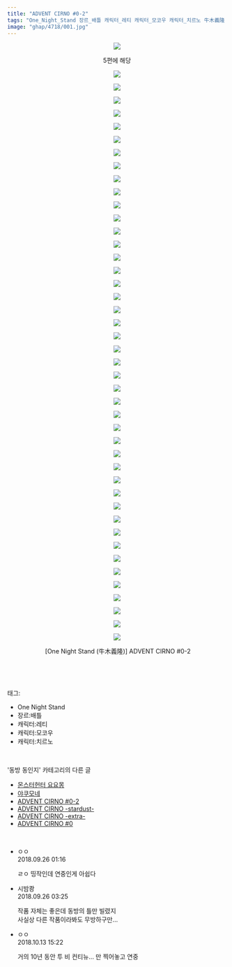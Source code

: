 ```yaml
---
title: "ADVENT CIRNO #0-2"
tags: "One_Night_Stand 장르_배틀 캐릭터_레티 캐릭터_모코우 캐릭터_치르노 牛木義隆 동방_동인지"
image: "ghap/4718/001.jpg"
---
```

<div class="article">
<p style="text-align: center; clear: none; float: none;"><img src="{{ site.nasurl }}/ghap/4718/001.jpg"/></p>
<p style="text-align: center; clear: none; float: none;">5편에 해당</p>
<p style="text-align: center; clear: none; float: none;"><img src="{{ site.nasurl }}/ghap/4718/002.jpg"/></p>
<p style="text-align: center; clear: none; float: none;"><img src="{{ site.nasurl }}/ghap/4718/003.jpg"/></p>
<p style="text-align: center; clear: none; float: none;"><img src="{{ site.nasurl }}/ghap/4718/004.jpg"/></p>
<p style="text-align: center; clear: none; float: none;"><img src="{{ site.nasurl }}/ghap/4718/005.jpg"/></p>
<p style="text-align: center; clear: none; float: none;"><img src="{{ site.nasurl }}/ghap/4718/006.jpg"/></p>
<p style="text-align: center; clear: none; float: none;"><img src="{{ site.nasurl }}/ghap/4718/007.jpg"/></p>
<p style="text-align: center; clear: none; float: none;"><img src="{{ site.nasurl }}/ghap/4718/008.jpg"/></p>
<p style="text-align: center; clear: none; float: none;"><img src="{{ site.nasurl }}/ghap/4718/009.jpg"/></p>
<p style="text-align: center; clear: none; float: none;"><img src="{{ site.nasurl }}/ghap/4718/010.jpg"/></p>
<p style="text-align: center; clear: none; float: none;"><img src="{{ site.nasurl }}/ghap/4718/011.jpg"/></p>
<p style="text-align: center; clear: none; float: none;"><img src="{{ site.nasurl }}/ghap/4718/012.jpg"/></p>
<p style="text-align: center; clear: none; float: none;"><img src="{{ site.nasurl }}/ghap/4718/013.jpg"/></p>
<p style="text-align: center; clear: none; float: none;"><img src="{{ site.nasurl }}/ghap/4718/014.jpg"/></p>
<p style="text-align: center; clear: none; float: none;"><img src="{{ site.nasurl }}/ghap/4718/015.jpg"/></p>
<p style="text-align: center; clear: none; float: none;"><img src="{{ site.nasurl }}/ghap/4718/016.jpg"/></p>
<p style="text-align: center; clear: none; float: none;"><img src="{{ site.nasurl }}/ghap/4718/017.jpg"/></p>
<p style="text-align: center; clear: none; float: none;"><img src="{{ site.nasurl }}/ghap/4718/018.jpg"/></p>
<p style="text-align: center; clear: none; float: none;"><img src="{{ site.nasurl }}/ghap/4718/019.jpg"/></p>
<p style="text-align: center; clear: none; float: none;"><img src="{{ site.nasurl }}/ghap/4718/020.jpg"/></p>
<p style="text-align: center; clear: none; float: none;"><img src="{{ site.nasurl }}/ghap/4718/021.jpg"/></p>
<p style="text-align: center; clear: none; float: none;"><img src="{{ site.nasurl }}/ghap/4718/022.jpg"/></p>
<p style="text-align: center; clear: none; float: none;"><img src="{{ site.nasurl }}/ghap/4718/023.jpg"/></p>
<p style="text-align: center; clear: none; float: none;"><img src="{{ site.nasurl }}/ghap/4718/024.jpg"/></p>
<p style="text-align: center; clear: none; float: none;"><img src="{{ site.nasurl }}/ghap/4718/025.jpg"/></p>
<p style="text-align: center; clear: none; float: none;"><img src="{{ site.nasurl }}/ghap/4718/026.jpg"/></p>
<p style="text-align: center; clear: none; float: none;"><img src="{{ site.nasurl }}/ghap/4718/027.jpg"/></p>
<p style="text-align: center; clear: none; float: none;"><img src="{{ site.nasurl }}/ghap/4718/028.jpg"/></p>
<p style="text-align: center; clear: none; float: none;"><img src="{{ site.nasurl }}/ghap/4718/029.jpg"/></p>
<p style="text-align: center; clear: none; float: none;"><img src="{{ site.nasurl }}/ghap/4718/030.jpg"/></p>
<p style="text-align: center; clear: none; float: none;"><img src="{{ site.nasurl }}/ghap/4718/031.jpg"/></p>
<p style="text-align: center; clear: none; float: none;"><img src="{{ site.nasurl }}/ghap/4718/032.jpg"/></p>
<p style="text-align: center; clear: none; float: none;"><img src="{{ site.nasurl }}/ghap/4718/033.jpg"/></p>
<p style="text-align: center; clear: none; float: none;"><img src="{{ site.nasurl }}/ghap/4718/034.jpg"/></p>
<p style="text-align: center; clear: none; float: none;"><img src="{{ site.nasurl }}/ghap/4718/035.jpg"/></p>
<p style="text-align: center; clear: none; float: none;"><img src="{{ site.nasurl }}/ghap/4718/036.jpg"/></p>
<p style="text-align: center; clear: none; float: none;"><img src="{{ site.nasurl }}/ghap/4718/037.jpg"/></p>
<p style="text-align: center; clear: none; float: none;"><img src="{{ site.nasurl }}/ghap/4718/038.jpg"/></p>
<p style="text-align: center; clear: none; float: none;"><img src="{{ site.nasurl }}/ghap/4718/039.jpg"/></p>
<p style="text-align: center; clear: none; float: none;"><img src="{{ site.nasurl }}/ghap/4718/040.jpg"/></p>
<p style="text-align: center; clear: none; float: none;"><img src="{{ site.nasurl }}/ghap/4718/041.jpg"/></p>
<p style="text-align: center; clear: none; float: none;"><img src="{{ site.nasurl }}/ghap/4718/042.jpg"/></p>
<p style="text-align: center; clear: none; float: none;"><img src="{{ site.nasurl }}/ghap/4718/043.jpg"/></p>
<p style="text-align: center; clear: none; float: none;"><img src="{{ site.nasurl }}/ghap/4718/044.jpg"/></p>
<p style="text-align: center; clear: none; float: none;"><img src="{{ site.nasurl }}/ghap/4718/045.jpg"/></p>
<p style="text-align: center; clear: none; float: none;"> [One Night Stand (牛木義隆)] ADVENT CIRNO #0-2</p>
<p><br/></p>
</div><br/>
<div class="tagTrail">
<p>태그: </p>
<ul>
<li>One Night Stand</li>
<li>장르:배틀</li>
<li>캐릭터:레티</li>
<li>캐릭터:모코우</li>
<li>캐릭터:치르노</li>
</ul>
</div><br/>
<div class="another">
<p>'동방 동인지' 카테고리의 다른 글</p>
<ul>
<li><a href="/2018-10-06-ghap_4740">몬스터헌터 요요몽</a></li>
<li><a href="/2018-09-30-ghap_4730">야쿠모네</a></li>
<li><a href="/2018-09-25-ghap_4718">ADVENT CIRNO #0-2</a></li>
<li><a href="/2018-09-25-ghap_4717">ADVENT CIRNO -stardust-</a></li>
<li><a href="/2018-09-25-ghap_4716">ADVENT CIRNO -extra-</a></li>
<li><a href="/2018-09-25-ghap_4715">ADVENT CIRNO #0</a></li>
</ul>
</div><br/>
<div class="cb_module cb_fluid">
<div class="cb_wrt cb_profile">
<div class="comment">
<ul>
<li class="cb_thumb_off" id="comment15339744">
<div class="cb_comment_area">
<div class="cb_info_area">
<div class="cb_section">
<span class="cb_nick_name">ㅇㅇ</span>
</div>
<div class="cb_section">
<span class="cb_date">2018.09.26 01:16 </span>
</div>
</div>
<div class="cb_dsc_comment">
<p class="cb_dsc">
											ㄹㅇ 띵작인데 연중인게 아쉽다
										</p>
</div>
</div></li>
<li class="cb_thumb_off" id="comment15339767">
<div class="cb_comment_area">
<div class="cb_info_area">
<div class="cb_section">
<span class="cb_nick_name">시밤쾅</span>
</div>
<div class="cb_section">
<span class="cb_date">2018.09.26 03:25 </span>
</div>
</div>
<div class="cb_dsc_comment">
<p class="cb_dsc">
											작품 자체는 좋은데 동방의 틀만 빌렸지 <br/>
사실상 다른 작품이라봐도 무방하구만...
										</p>
</div>
</div></li>
<li class="cb_thumb_off" id="comment15354148">
<div class="cb_comment_area">
<div class="cb_info_area">
<div class="cb_section">
<span class="cb_nick_name">ㅇㅇ</span>
</div>
<div class="cb_section">
<span class="cb_date">2018.10.13 15:22 </span>
</div>
</div>
<div class="cb_dsc_comment">
<p class="cb_dsc">
											거의 10년 동안 투 비 컨티뉴... 만 찍어놓고 연중
										</p>
</div>
</div></li>
</ul>
</div>
</div><!-- commentList close -->
</div><br/>
